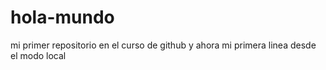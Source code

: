 # hola-mundo
mi primer repositorio en el curso de github
y ahora mi primera linea desde el modo local
